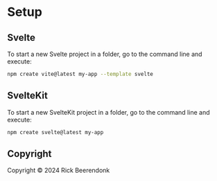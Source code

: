 # Setup

## Svelte

To start a new Svelte project in a folder, go to the command line and execute:

```zsh
npm create vite@latest my-app --template svelte
```

## SvelteKit

To start a new SvelteKit project in a folder, go to the command line and execute:

```zsh
npm create svelte@latest my-app
```

## Copyright

Copyright © 2024 Rick Beerendonk
